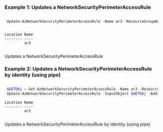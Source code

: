 
### Example 1: Updates a NetworkSecurityPerimeterAccessRule

```powershell

 Update-AzNetworkSecurityPerimeterAccessRule -Name ar3 -ResourceGroupName kumarkaushal-PS-RG-1 -SecurityPerimeterName nsp3 -ProfileName profile1  -AddressPrefix @('10.10.0.0/17')

```

```output

Location Name
-------- ----
         ar3


```
Updates a NetworkSecurityPerimeterAccessRule

### Example 2: Updates a NetworkSecurityPerimeterAccessRule by identity (using pipe)

```powershell

 $GETObj = Get-AzNetworkSecurityPerimeterAccessRule -Name ar3 -ResourceGroupName kumarkaushal-PS-RG-1 -SecurityPerimeterName nsp3 -ProfileName profile1
 Update-AzNetworkSecurityPerimeterAccessRule -InputObject $GETObj -AddressPrefix @('10.0.0.0/16')

```

```output
Location Name
-------- ----
         ar3


```
Updates a NetworkSecurityPerimeterAccessRule by identity (using pipe)
